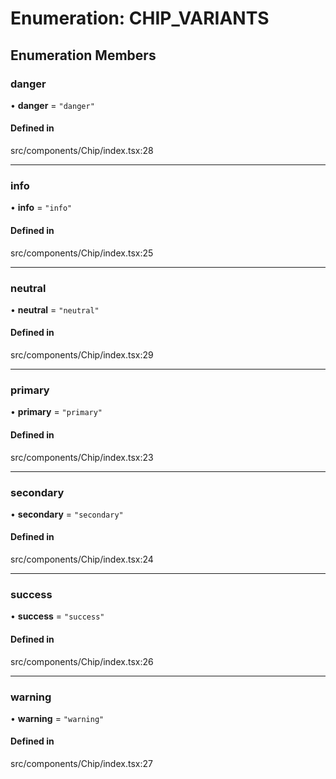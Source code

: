 # Enumeration: CHIP\_VARIANTS

## Enumeration Members

### danger

• **danger** = ``"danger"``

#### Defined in

src/components/Chip/index.tsx:28

___

### info

• **info** = ``"info"``

#### Defined in

src/components/Chip/index.tsx:25

___

### neutral

• **neutral** = ``"neutral"``

#### Defined in

src/components/Chip/index.tsx:29

___

### primary

• **primary** = ``"primary"``

#### Defined in

src/components/Chip/index.tsx:23

___

### secondary

• **secondary** = ``"secondary"``

#### Defined in

src/components/Chip/index.tsx:24

___

### success

• **success** = ``"success"``

#### Defined in

src/components/Chip/index.tsx:26

___

### warning

• **warning** = ``"warning"``

#### Defined in

src/components/Chip/index.tsx:27
